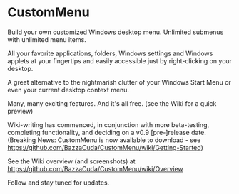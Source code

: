 # CustomMenu
Build your own customized Windows desktop menu.  Unlimited submenus with unlimited menu items.

All your favorite applications, folders, Windows settings and Windows applets at your fingertips and easily accessible just by right-clicking on your desktop.

A great alternative to the nightmarish clutter of your Windows Start Menu or even your current desktop context menu.

Many, many exciting features. And it's all free. (see the Wiki for a quick preview)

Wiki-writing has commenced, in conjunction with more beta-testing, completing functionality, and deciding on a v0.9 [pre-]release date.
(Breaking News: CustomMenu is now available to download - see https://github.com/BazzaCuda/CustomMenu/wiki/Getting-Started)

See the Wiki overview (and screenshots) at https://github.com/BazzaCuda/CustomMenu/wiki/Overview

Follow and stay tuned for updates.
